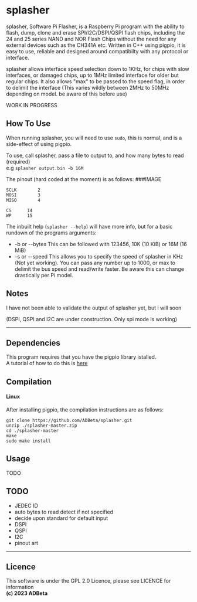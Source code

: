 ﻿# splasher

splasher, Software Pi Flasher, is a Raspberry Pi program with the ability to 
flash, dump, clone and erase SPI/I2C/DSPI/QSPI flash chips, including the 24 and
25 series NAND and NOR Flash Chips without the need for any external devices
such as the CH341A etc. Written in C++ using pigpio, it is easy to use,
reliable and designed around compatibilty with any protocol or interface.

splasher allows interface speed selection down to 1KHz, for chips with slow
interfaces, or damaged chips, up to 1MHz limited interface for older but regular 
chips. It also allows "max" to be passed to the speed flag, in order to delimit
the interface (This varies wildly between 2MHz to 50MHz depending on model. be
aware of this before use)

WORK IN PROGRESS

## How To Use
When running splasher, you will need to use `sudo`, this is normal, and is a
side-effect of using pigpio.

To use, call splasher, pass a file to output to, and how many bytes to read (required)  
e.g `splasher output.bin -b 16M`  

The pinout (hard coded at the moment) is as follows:
###IMAGE

```
SCLK		2
MOSI		3
MISO		4

CS		14
WP		15
```

The inbuilt help (`splasher --help`) will have more info, but for a basic 
rundown of the programs arguments:  
* -b or --bytes		This can be followed with 123456, 10K (10 KiB) or 16M (16 MiB)
* -s or --speed		This allows you to specify the speed of splasher in KHz 
(Not yet working). You can pass any number up to 1000, or max to delimit the bus
speed and read/write faster. Be aware this can change drastically per Pi model.

## Notes
I have not been able to validate the output of splasher yet, but i will soon

(DSPI, QSPI and I2C are under construction. Only spi mode is working)

----
## Dependencies
This program requires that you have the pigpio library istalled.  
A tutorial of how to do this is [here](https://abyz.me.uk/rpi/pigpio/download.html)

## Compilation
#### Linux
After installing pigpio, the compilation instructions are as follows:  
```
git clone https://github.com/ADBeta/splasher.git
unzip ./splasher-master.zip
cd ./splasher-master
make
sudo make install
```

## Usage
TODO

## TODO
* JEDEC ID
* auto bytes to read detect if not specified
* decide upon standard for default input
* DSPI
* QSPI
* I2C
* pinout art

----
## Licence
This software is under the GPL 2.0 Licence, please see LICENCE for information  
<b>(c) 2023 ADBeta </b>
